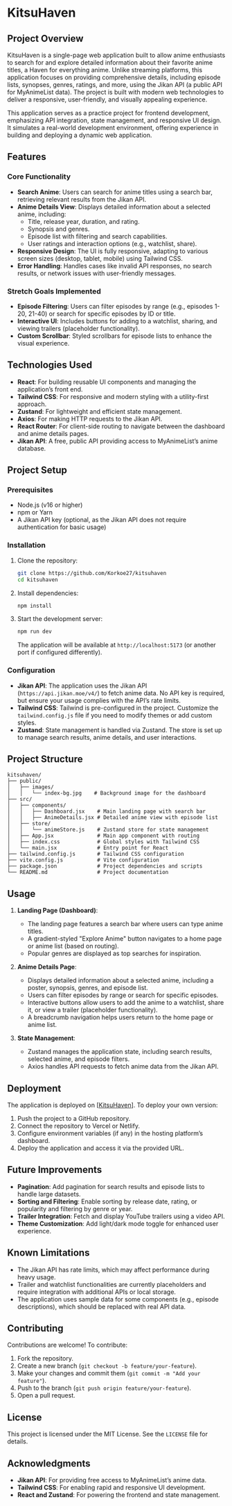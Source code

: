 # KitsuHaven

## Project Overview

KitsuHaven is a single-page web application built to allow anime enthusiasts to search for and explore detailed information about their favorite anime titles, a Haven for everything anime. Unlike streaming platforms, this application focuses on providing comprehensive details, including episode lists, synopses, genres, ratings, and more, using the Jikan API (a public API for MyAnimeList data). The project is built with modern web technologies to deliver a responsive, user-friendly, and visually appealing experience.

This application serves as a practice project for frontend development, emphasizing API integration, state management, and responsive UI design. It simulates a real-world development environment, offering experience in building and deploying a dynamic web application.

## Features

### Core Functionality

- **Search Anime**: Users can search for anime titles using a search bar, retrieving relevant results from the Jikan API.
- **Anime Details View**: Displays detailed information about a selected anime, including:
  - Title, release year, duration, and rating.
  - Synopsis and genres.
  - Episode list with filtering and search capabilities.
  - User ratings and interaction options (e.g., watchlist, share).
- **Responsive Design**: The UI is fully responsive, adapting to various screen sizes (desktop, tablet, mobile) using Tailwind CSS.
- **Error Handling**: Handles cases like invalid API responses, no search results, or network issues with user-friendly messages.

### Stretch Goals Implemented

- **Episode Filtering**: Users can filter episodes by range (e.g., episodes 1-20, 21-40) or search for specific episodes by ID or title.
- **Interactive UI**: Includes buttons for adding to a watchlist, sharing, and viewing trailers (placeholder functionality).
- **Custom Scrollbar**: Styled scrollbars for episode lists to enhance the visual experience.

## Technologies Used

- **React**: For building reusable UI components and managing the application’s front end.
- **Tailwind CSS**: For responsive and modern styling with a utility-first approach.
- **Zustand**: For lightweight and efficient state management.
- **Axios**: For making HTTP requests to the Jikan API.
- **React Router**: For client-side routing to navigate between the dashboard and anime details pages.
- **Jikan API**: A free, public API providing access to MyAnimeList’s anime database.

## Project Setup

### Prerequisites

- Node.js (v16 or higher)
- npm or Yarn
- A Jikan API key (optional, as the Jikan API does not require authentication for basic usage)

### Installation

1. Clone the repository:

   ```bash
   git clone https://github.com/Korkoe27/kitsuhaven
   cd kitsuhaven
   ```

2. Install dependencies:

   ```bash
   npm install
   ```

3. Start the development server:

   ```bash
   npm run dev
   ```

   The application will be available at `http://localhost:5173` (or another port if configured differently).

### Configuration

- **Jikan API**: The application uses the Jikan API (`https://api.jikan.moe/v4/`) to fetch anime data. No API key is required, but ensure your usage complies with the API’s rate limits.
- **Tailwind CSS**: Tailwind is pre-configured in the project. Customize the `tailwind.config.js` file if you need to modify themes or add custom styles.
- **Zustand**: State management is handled via Zustand. The store is set up to manage search results, anime details, and user interactions.

## Project Structure

```
kitsuhaven/
├── public/
│   ├── images/
│   │   └── index-bg.jpg    # Background image for the dashboard
├── src/
│   ├── components/
│   │   ├── Dashboard.jsx    # Main landing page with search bar
│   │   ├── AnimeDetails.jsx # Detailed anime view with episode list
│   ├── store/
│   │   └── animeStore.js    # Zustand store for state management
│   ├── App.jsx              # Main app component with routing
│   ├── index.css            # Global styles with Tailwind CSS
│   └── main.jsx             # Entry point for React
├── tailwind.config.js       # Tailwind CSS configuration
├── vite.config.js           # Vite configuration
├── package.json             # Project dependencies and scripts
└── README.md                # Project documentation
```

## Usage

1. **Landing Page (Dashboard)**:

   - The landing page features a search bar where users can type anime titles.
   - A gradient-styled "Explore Anime" button navigates to a home page or anime list (based on routing).
   - Popular genres are displayed as top searches for inspiration.

2. **Anime Details Page**:
   - Displays detailed information about a selected anime, including a poster, synopsis, genres, and episode list.
   - Users can filter episodes by range or search for specific episodes.
   - Interactive buttons allow users to add the anime to a watchlist, share it, or view a trailer (placeholder functionality).
   - A breadcrumb navigation helps users return to the home page or anime list.

3. **State Management**:
   - Zustand manages the application state, including search results, selected anime, and episode filters.
   - Axios handles API requests to fetch anime data from the Jikan API.

## Deployment

The application is deployed on [[KitsuHaven](https://kitsuhaven.vercel.app/)]. To deploy your own version:

1. Push the project to a GitHub repository.
2. Connect the repository to Vercel or Netlify.
3. Configure environment variables (if any) in the hosting platform’s dashboard.
4. Deploy the application and access it via the provided URL.

## Future Improvements

<!-- - **Favorites List**: Implement local storage to allow users to save favorite anime titles. -->
- **Pagination**: Add pagination for search results and episode lists to handle large datasets.
- **Sorting and Filtering**: Enable sorting by release date, rating, or popularity and filtering by genre or year.
- **Trailer Integration**: Fetch and display YouTube trailers using a video API.
- **Theme Customization**: Add light/dark mode toggle for enhanced user experience.
<!-- - **Internationalization**: Support multiple languages for anime details and UI. -->

## Known Limitations

- The Jikan API has rate limits, which may affect performance during heavy usage.
- Trailer and watchlist functionalities are currently placeholders and require integration with additional APIs or local storage.
- The application uses sample data for some components (e.g., episode descriptions), which should be replaced with real API data.

## Contributing

Contributions are welcome! To contribute:

1. Fork the repository.
2. Create a new branch (`git checkout -b feature/your-feature`).
3. Make your changes and commit them (`git commit -m "Add your feature"`).
4. Push to the branch (`git push origin feature/your-feature`).
5. Open a pull request.

## License

This project is licensed under the MIT License. See the `LICENSE` file for details.

## Acknowledgments

- **Jikan API**: For providing free access to MyAnimeList’s anime data.
- **Tailwind CSS**: For enabling rapid and responsive UI development.
- **React and Zustand**: For powering the frontend and state management.
